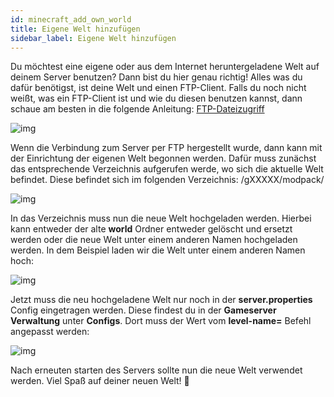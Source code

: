 ```yaml
---
id: minecraft_add_own_world
title: Eigene Welt hinzufügen
sidebar_label: Eigene Welt hinzufügen
---
```


Du möchtest eine eigene oder aus dem Internet heruntergeladene Welt auf deinem Server benutzen? Dann bist du hier genau richtig! Alles was du dafür benötigst, ist deine Welt und einen FTP-Client. Falls du noch nicht weißt, was ein FTP-Client ist und wie du diesen benutzen kannst, dann schaue am besten in die folgende Anleitung: [FTP-Dateizugriff](https://docs.zap-hosting.com/docs/de/gameserver_ftpaccess/)

![img](https://screensaver01.zap-hosting.com/index.php/s/nqwNoN742GPqs4H/preview)



Wenn die Verbindung zum Server per FTP hergestellt wurde, dann kann mit der Einrichtung der eigenen Welt begonnen werden. Dafür muss zunächst das entsprechende Verzeichnis aufgerufen werde, wo sich die aktuelle Welt befindet. Diese befindet sich im folgenden Verzeichnis: /gXXXXX/modpack/


![img](https://screensaver01.zap-hosting.com/index.php/s/nWKqKMZAotJD8xY/preview)

In das Verzeichnis muss nun die neue Welt hochgeladen werden. Hierbei kann entweder der alte **world** Ordner entweder gelöscht und ersetzt werden oder die neue Welt unter einem anderen Namen hochgeladen werden. In dem Beispiel laden wir die Welt unter einem anderen Namen hoch:

![img](https://screensaver01.zap-hosting.com/index.php/s/gdNdmWYiaDPyqf6/preview)

Jetzt muss die neu hochgeladene Welt nur noch in der **server.properties** Config eingetragen werden. Diese findest du in der **Gameserver Verwaltung** unter **Configs**. Dort muss der Wert vom **level-name=** Befehl angepasst werden:

![img](https://screensaver01.zap-hosting.com/index.php/s/QCGpAP5Y6tcaPSs/preview)


Nach erneuten starten des Servers sollte nun die neue Welt verwendet werden. Viel Spaß auf deiner neuen Welt! 🙂

